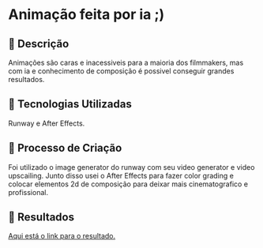 # Animação feita por ia ;)

## 📒 Descrição
Animações são caras e inacessiveis para a maioria dos filmmakers, mas com ia e conhecimento de composição é possivel conseguir grandes resultados.

## 🤖 Tecnologias Utilizadas
Runway e After Effects.
## 🧐 Processo de Criação
Foi utilizado o image generator do runway com seu video generator e video upscailing. Junto disso usei o After Effects para fazer color grading e colocar elementos 2d de composição para deixar mais cinematografico e profissional. 

## 🚀 Resultados
[Aqui está o link para o resultado.](https://www.youtube.com/watch?v=8v-3HP0NwwE)
